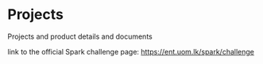 # Projects
Projects and product details and documents

link to the official Spark challenge page: https://ent.uom.lk/spark/challenge
